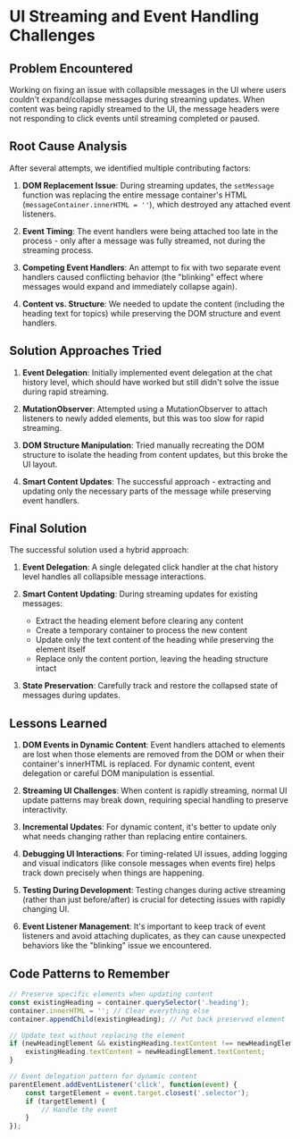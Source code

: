 # UI Streaming and Event Handling Challenges

## Problem Encountered

Working on fixing an issue with collapsible messages in the UI where users couldn't expand/collapse messages during streaming updates. When content was being rapidly streamed to the UI, the message headers were not responding to click events until streaming completed or paused.

## Root Cause Analysis

After several attempts, we identified multiple contributing factors:

1. **DOM Replacement Issue**: During streaming updates, the `setMessage` function was replacing the entire message container's HTML (`messageContainer.innerHTML = ''`), which destroyed any attached event listeners.

2. **Event Timing**: The event handlers were being attached too late in the process - only after a message was fully streamed, not during the streaming process.

3. **Competing Event Handlers**: An attempt to fix with two separate event handlers caused conflicting behavior (the "blinking" effect where messages would expand and immediately collapse again).

4. **Content vs. Structure**: We needed to update the content (including the heading text for topics) while preserving the DOM structure and event handlers.

## Solution Approaches Tried

1. **Event Delegation**: Initially implemented event delegation at the chat history level, which should have worked but still didn't solve the issue during rapid streaming.

2. **MutationObserver**: Attempted using a MutationObserver to attach listeners to newly added elements, but this was too slow for rapid streaming.

3. **DOM Structure Manipulation**: Tried manually recreating the DOM structure to isolate the heading from content updates, but this broke the UI layout.

4. **Smart Content Updates**: The successful approach - extracting and updating only the necessary parts of the message while preserving event handlers.

## Final Solution

The successful solution used a hybrid approach:

1. **Event Delegation**: A single delegated click handler at the chat history level handles all collapsible message interactions.

2. **Smart Content Updating**: During streaming updates for existing messages:
   - Extract the heading element before clearing any content
   - Create a temporary container to process the new content
   - Update only the text content of the heading while preserving the element itself
   - Replace only the content portion, leaving the heading structure intact

3. **State Preservation**: Carefully track and restore the collapsed state of messages during updates.

## Lessons Learned

1. **DOM Events in Dynamic Content**: Event handlers attached to elements are lost when those elements are removed from the DOM or when their container's innerHTML is replaced. For dynamic content, event delegation or careful DOM manipulation is essential.

2. **Streaming UI Challenges**: When content is rapidly streaming, normal UI update patterns may break down, requiring special handling to preserve interactivity.

3. **Incremental Updates**: For dynamic content, it's better to update only what needs changing rather than replacing entire containers.

4. **Debugging UI Interactions**: For timing-related UI issues, adding logging and visual indicators (like console messages when events fire) helps track down precisely when things are happening.

5. **Testing During Development**: Testing changes during active streaming (rather than just before/after) is crucial for detecting issues with rapidly changing UI.

6. **Event Listener Management**: It's important to keep track of event listeners and avoid attaching duplicates, as they can cause unexpected behaviors like the "blinking" issue we encountered.

## Code Patterns to Remember

```javascript
// Preserve specific elements when updating content
const existingHeading = container.querySelector('.heading');
container.innerHTML = ''; // Clear everything else
container.appendChild(existingHeading); // Put back preserved element

// Update text without replacing the element
if (newHeadingElement && existingHeading.textContent !== newHeadingElement.textContent) {
    existingHeading.textContent = newHeadingElement.textContent;
}

// Event delegation pattern for dynamic content
parentElement.addEventListener('click', function(event) {
    const targetElement = event.target.closest('.selector');
    if (targetElement) {
        // Handle the event
    }
});
```
